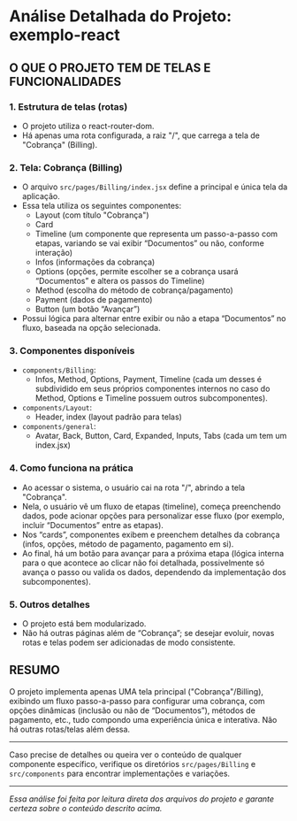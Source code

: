 # Análise Detalhada do Projeto: exemplo-react

## O QUE O PROJETO TEM DE TELAS E FUNCIONALIDADES

### 1. Estrutura de telas (rotas)
- O projeto utiliza o react-router-dom.
- Há apenas uma rota configurada, a raiz "/", que carrega a tela de "Cobrança" (Billing).

### 2. Tela: Cobrança (Billing)
- O arquivo `src/pages/Billing/index.jsx` define a principal e única tela da aplicação.
- Essa tela utiliza os seguintes componentes:
  - Layout (com título "Cobrança")
  - Card
  - Timeline (um componente que representa um passo-a-passo com etapas, variando se vai exibir “Documentos” ou não, conforme interação)
  - Infos (informações da cobrança)
  - Options (opções, permite escolher se a cobrança usará “Documentos” e altera os passos do Timeline)
  - Method (escolha do método de cobrança/pagamento)
  - Payment (dados de pagamento)
  - Button (um botão “Avançar”)
- Possui lógica para alternar entre exibir ou não a etapa “Documentos” no fluxo, baseada na opção selecionada.

### 3. Componentes disponíveis
- `components/Billing`:
  - Infos, Method, Options, Payment, Timeline (cada um desses é subdividido em seus próprios componentes internos no caso do Method, Options e Timeline possuem outros subcomponentes).
- `components/Layout`:
  - Header, index (layout padrão para telas)
- `components/general`:
  - Avatar, Back, Button, Card, Expanded, Inputs, Tabs (cada um tem um index.jsx)

### 4. Como funciona na prática
- Ao acessar o sistema, o usuário cai na rota "/", abrindo a tela "Cobrança".
- Nela, o usuário vê um fluxo de etapas (timeline), começa preenchendo dados, pode acionar opções para personalizar esse fluxo (por exemplo, incluir “Documentos” entre as etapas).
- Nos “cards”, componentes exibem e preenchem detalhes da cobrança (infos, opções, método de pagamento, pagamento em si).
- Ao final, há um botão para avançar para a próxima etapa (lógica interna para o que acontece ao clicar não foi detalhada, possivelmente só avança o passo ou valida os dados, dependendo da implementação dos subcomponentes).

### 5. Outros detalhes
- O projeto está bem modularizado.
- Não há outras páginas além de “Cobrança”; se desejar evoluir, novas rotas e telas podem ser adicionadas de modo consistente.

## RESUMO
O projeto implementa apenas UMA tela principal ("Cobrança"/Billing), exibindo um fluxo passo-a-passo para configurar uma cobrança, com opções dinâmicas (inclusão ou não de “Documentos”), métodos de pagamento, etc., tudo compondo uma experiência única e interativa. Não há outras rotas/telas além dessa.

---

Caso precise de detalhes ou queira ver o conteúdo de qualquer componente específico, verifique os diretórios `src/pages/Billing` e `src/components` para encontrar implementações e variações.

---

_Essa análise foi feita por leitura direta dos arquivos do projeto e garante certeza sobre o conteúdo descrito acima._
